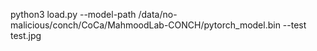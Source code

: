 python3 load.py --model-path /data/no-malicious/conch/CoCa/MahmoodLab-CONCH/pytorch_model.bin --test test.jpg

